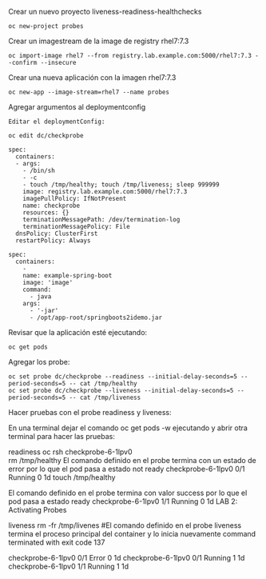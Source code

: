 Crear un nuevo proyecto liveness-readiness-healthchecks

	oc new-project probes

Crear un imagestream de la image de registry rhel7:7.3

	oc import-image rhel7 --from registry.lab.example.com:5000/rhel7:7.3 --confirm --insecure

Crear una nueva aplicación con la imagen rhel7:7.3

	oc new-app --image-stream=rhel7 --name probes

Agregar argumentos al deploymentconfig

	Editar el deploymentConfig:
	
	oc edit dc/checkprobe

    spec:
      containers:
      - args:
        - /bin/sh
        - -c
        - touch /tmp/healthy; touch /tmp/liveness; sleep 999999
        image: registry.lab.example.com:5000/rhel7:7.3
        imagePullPolicy: IfNotPresent
        name: checkprobe
        resources: {}
        terminationMessagePath: /dev/termination-log
        terminationMessagePolicy: File
      dnsPolicy: ClusterFirst
      restartPolicy: Always
```
spec:
  containers:
    -
    name: example-spring-boot
    image: 'image'
    command:
      - java
    args:
      - '-jar'
      - /opt/app-root/springboots2idemo.jar
```
Revisar que la aplicación esté ejecutando:

	oc get pods

Agregar los probe:

	oc set probe dc/checkprobe --readiness --initial-delay-seconds=5 --period-seconds=5 -- cat /tmp/healthy
	oc set probe dc/checkprobe --liveness --initial-delay-seconds=5 --period-seconds=5 -- cat /tmp/liveness

Hacer pruebas con el probe readiness y liveness:

En una terminal dejar el comando oc get pods -w ejecutando y abrir otra terminal para hacer las pruebas:

readiness
        oc rsh checkprobe-6-1lpv0   
        rm /tmp/healthy
El comando definido en el probe termina con un estado de error por lo que el pod pasa a estado not ready
        checkprobe-6-1lpv0   0/1       Running   0         1d
        touch /tmp/healthy

El comando definido en el probe termina con valor success por lo que el pod pasa a estado ready
checkprobe-6-1lpv0   1/1       Running   0         1d
LAB 2: Activating Probes


liveness
        rm -fr /tmp/livenes
        #El comando definido en el probe liveness termina el proceso principal del container y lo inicia nuevamente
command terminated with exit code 137

checkprobe-6-1lpv0   0/1       Error     0         1d
checkprobe-6-1lpv0   0/1       Running   1         1d
checkprobe-6-1lpv0   1/1       Running   1         1d


